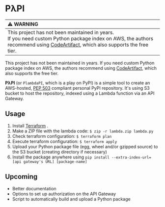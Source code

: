 PλPI
====

| :warning: WARNING          |
|:---------------------------|
| This project has not been maintained in years.<br/>If you need custom Python package index on AWS, the authors recommend using [CodeArtifact](https://aws.amazon.com/codeartifact/), which also supports the free tier.      |

This project has not been maintained in years. If you need custom Python package index on AWS, the authors recommend using [CodeArtifact](https://aws.amazon.com/codeartifact/), which also supports the free tier.

**PλPI** (or `PlambdaPI`, which is a play on PyPI) is a simple tool to create an AWS-hosted,  [PEP 503](https://www.python.org/dev/peps/pep-0503/) compliant personal PyPI repository. It's using S3 bucket to host the repository, indexed using a Lambda function via an API Gateway.

Usage
-----

1. Install [Terraform](https://www.terraform.io/downloads.html) .
2. Make a ZIP file with the lambda code: `$ zip -r lambda.zip lambda.py`
3. Check terraform configuration: `$ terraform plan`
4. Execute terraform configuration: `$ terraform apply`
5. Upload your Python package file (egg, wheel and/or gzipped source) to the S3 bucket (creating directory if necessary)
6. Install the package anywhere using `pip install --extra-index-url=[api gateway's URL] [package-name]`

Upcoming
--------

* Better documentation
* Options to set up authorization on the API Gateway
* Script to automatically build and upload a Python package

